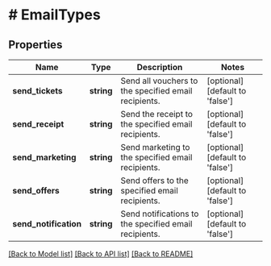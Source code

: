 # # EmailTypes

## Properties

Name | Type | Description | Notes
------------ | ------------- | ------------- | -------------
**send_tickets** | **string** | Send all vouchers to the specified email recipients. | [optional] [default to 'false']
**send_receipt** | **string** | Send the receipt to the specified email recipients. | [optional] [default to 'false']
**send_marketing** | **string** | Send marketing to the specified email recipients. | [optional] [default to 'false']
**send_offers** | **string** | Send offers to the specified email recipients. | [optional] [default to 'false']
**send_notification** | **string** | Send notifications to the specified email recipients. | [optional] [default to 'false']

[[Back to Model list]](../../README.md#models) [[Back to API list]](../../README.md#endpoints) [[Back to README]](../../README.md)
